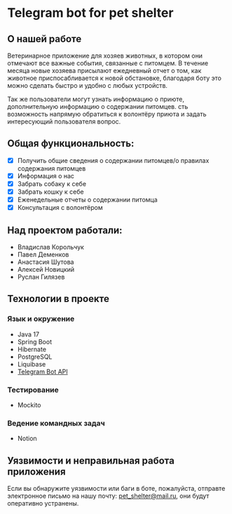 # Telegram bot for pet shelter

## О нашей работе
 Ветеринарное приложение для хозяев животных, в котором они отмечают все важные события, связанные с питомцем. В течение месяца новые хозяева присылают ежедневный отчет о том, как животное приспосабливается к новой обстановке, благодаря боту это можно сделать быстро и удобно с любых устройств.
 
 Так же пользователи могут узнать информацию о приюте, дополнительную информацию о содержании питомцев. сть возможность напрямую обратиться к волонтёру приюта и задать интересующий пользователя вопрос. 

## Общая функциональность:
- [x] Получить общие сведения о содержании питомцев/о правилах содержания питомцев
- [x] Информация о нас
- [x] Забрать собаку к себе 
- [x] Забрать кошку к себе
- [x] Еженедельные отчеты о содержании питомца
- [x] Консультация с волонтёром

## Над проектом работали: 
-  Владислав Корольчук
-  Павел Деменков
-  Анастасия Шутова
-  Алексей Новицкий
-  Руслан Гилязев

## Технологии в проекте
### Язык и окружение 
- Java 17
- Spring Boot
- Hibernate
- PostgreSQL
- Liquibase
- [Telegram Bot API](https://core.telegram.org/bots/api)

### Тестирование 
- Mockito

### Ведение командных задач
- Notion

## Уязвимости и неправильная работа приложения
Если вы обнаружите уязвимости или баги в боте, пожалуйста, отправте электронное письмо на нашу почту: pet_shelter@mail.ru, они будут оперативно устранены.
